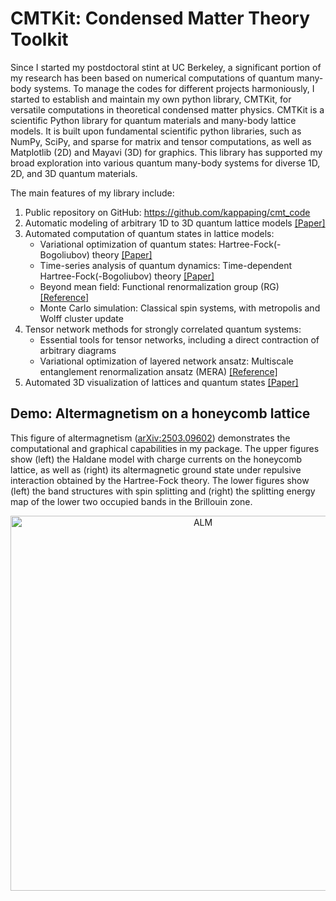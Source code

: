 # CMTKit: Condensed Matter Theory Toolkit
Since I started my postdoctoral stint at UC Berkeley, a significant portion of my research has been based on numerical computations of quantum many-body systems. To manage the codes for different projects harmoniously, I started to establish and maintain my own python library, CMTKit, for versatile computations in theoretical condensed matter physics. CMTKit is a scientific Python library for quantum materials and many-body lattice models. It is built upon fundamental scientific python libraries, such as NumPy, SciPy, and sparse for matrix and tensor computations, as well as Matplotlib (2D) and Mayavi (3D) for graphics. This library has supported my broad exploration into various quantum many-body systems for diverse 1D, 2D, and 3D quantum materials.

The main features of my library include:
1. Public repository on GitHub: https://github.com/kappaping/cmt_code
2. Automatic modeling of arbitrary 1D to 3D quantum lattice models [[Paper]](https://arxiv.org/abs/2406.02671)
3. Automated computation of quantum states in lattice models:
    - Variational optimization of quantum states: Hartree-Fock(-Bogoliubov) theory [[Paper]](https://arxiv.org/abs/2503.09602)
    - Time-series analysis of quantum dynamics: Time-dependent Hartree-Fock(-Bogoliubov) theory [[Paper]](https://arxiv.org/abs/2411.10447)
    - Beyond mean field: Functional renormalization group (RG) [[Reference]](https://journals.aps.org/prb/abstract/10.1103/PhysRevB.106.125141)
    - Monte Carlo simulation: Classical spin systems, with metropolis and Wolff cluster update
4. Tensor network methods for strongly correlated quantum systems:
    - Essential tools for tensor networks, including a direct contraction of arbitrary diagrams
    - Variational optimization of layered network ansatz: Multiscale entanglement renormalization ansatz (MERA) [[Reference]](https://journals.aps.org/prb/abstract/10.1103/PhysRevB.79.144108)
5. Automated 3D visualization of lattices and quantum states [[Paper]](https://journals.aps.org/prb/abstract/10.1103/PhysRevB.110.L041121)


## Demo: Altermagnetism on a honeycomb lattice

This figure of altermagnetism ([arXiv:2503.09602](https://arxiv.org/abs/2503.09602)) demonstrates the computational and graphical capabilities in my package. The upper figures show (left) the Haldane model with charge currents on the honeycomb lattice, as well as (right) its altermagnetic ground state under repulsive interaction obtained by the Hartree-Fock theory. The lower figures show (left) the band structures with spin splitting and (right) the splitting energy map of the lower two occupied bands in the Brillouin zone.

<div align="center">
  <img src="almslc.png" alt="ALM" width="600">
</div>
